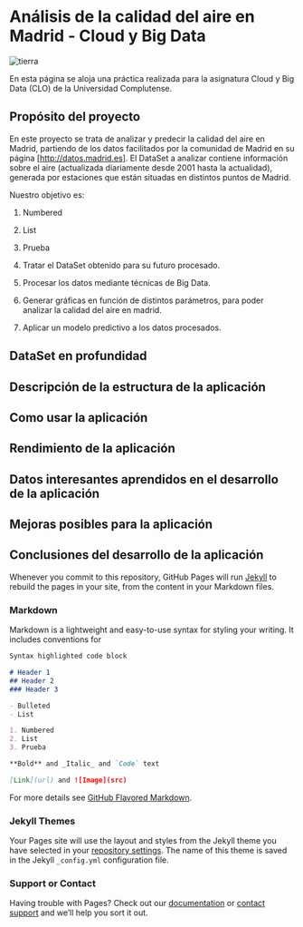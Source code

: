 # Análisis de la calidad del aire en Madrid - Cloud y Big Data

![tierra](http://www.designerspics.com/wp-content/uploads/2014/05/globe_america_large_free_photo.jpg)

En esta página se aloja una práctica realizada para la asignatura Cloud y Big Data (CLO) de la Universidad Complutense. 

## Propósito del proyecto

En este proyecto se trata de analizar y predecir la calidad del aire en Madrid, partiendo de los datos facilitados por la comunidad de Madrid en su página [http://datos.madrid.es]. El DataSet a analizar contiene información sobre el aire (actualizada diariamente desde 2001 hasta la actualidad), generada por estaciones que están situadas en distintos puntos de Madrid.

Nuestro objetivo es:

1. Numbered
2. List
3. Prueba

1. Tratar el DataSet obtenido para su futuro procesado.
2. Procesar los datos mediante técnicas de Big Data.
3. Generar gráficas en función de distintos parámetros, para poder analizar la calidad del aire en madrid.
4. Aplicar un modelo predictivo a los datos procesados.

## DataSet en profundidad

## Descripción de la estructura de la aplicación

## Como usar la aplicación

## Rendimiento de la aplicación

## Datos interesantes aprendidos en el desarrollo de la aplicación

## Mejoras posibles para la aplicación

## Conclusiones del desarrollo de la aplicación




Whenever you commit to this repository, GitHub Pages will run [Jekyll](https://jekyllrb.com/) to rebuild the pages in your site, from the content in your Markdown files.

### Markdown

Markdown is a lightweight and easy-to-use syntax for styling your writing. It includes conventions for

```markdown
Syntax highlighted code block

# Header 1
## Header 2
### Header 3

- Bulleted
- List

1. Numbered
2. List
3. Prueba

**Bold** and _Italic_ and `Code` text

[Link](url) and ![Image](src)
```

For more details see [GitHub Flavored Markdown](https://guides.github.com/features/mastering-markdown/).

### Jekyll Themes

Your Pages site will use the layout and styles from the Jekyll theme you have selected in your [repository settings](https://github.com/Nadrixa/EDA/settings). The name of this theme is saved in the Jekyll `_config.yml` configuration file.

### Support or Contact

Having trouble with Pages? Check out our [documentation](https://help.github.com/categories/github-pages-basics/) or [contact support](https://github.com/contact) and we’ll help you sort it out.
